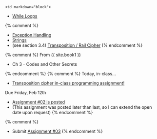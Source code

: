 	<td markdown="block">
* [While Loops](slides/04/while.html)

{% comment %}
* [Exception Handling](slides/04/exceptions.html)
* [Strings](slides/04/strings.html)
* (see section 3.4) [Transposition / Rail Cipher](slides/04/rail-cipher.html)
{% endcomment %}

</td>
{% comment %}
	<td markdown="block">
From {{ site.book1 }}

* Ch 3 - Codes and Other Secrets
</td>
{% endcomment %}
	<td markdown="block">
	{% comment %}
Today, in-class...

* [Transposition cipher in-class programming assignment!](https://docs.google.com/a/nyu.edu/forms/d/12gwd_MzazDz3Cx6KPNOQEEhftmXNpZb32y23cjOMnYw/viewform)

Due Friday, Feb 12th

* [Assignment #02 is posted](assignments/hw02.html)
* (This assignment was posted later than last, so I can extend the open date upon request)
{% endcomment %}

{% comment %}
* Submit [Assignment #03](assignments/hw03.html)
{% endcomment %}
</td>
